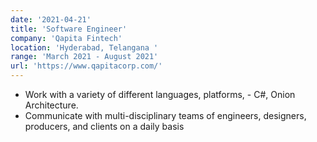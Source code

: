 ```yaml
---
date: '2021-04-21'
title: 'Software Engineer'
company: 'Qapita Fintech'
location: 'Hyderabad, Telangana '
range: 'March 2021 - August 2021'
url: 'https://www.qapitacorp.com/'
---
```


- Work with a variety of different languages, platforms, - C#, Onion Architecture.
- Communicate with multi-disciplinary teams of engineers, designers, producers, and clients on a daily basis
